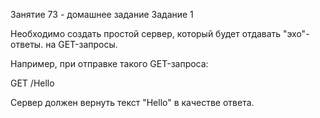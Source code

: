 Занятие 73 - домашнее задание
Задание 1
 

Необходимо создать простой сервер, который будет отдавать "эхо"-ответы. на GET-запросы.

 

Например, при отправке такого GET-запроса:

 

GET /Hello

 

Сервер должен вернуть текст "Hello" в качестве ответа.
